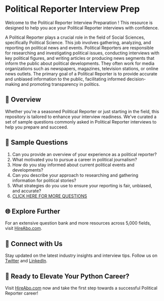 # Political Reporter Interview Prep

Welcome to the Political Reporter Interview Preparation ! This resource is designed to help you ace your Political Reporter interviews with confidence.

A Political Reporter plays a crucial role in the field of Social Sciences, specifically Political Science. This job involves gathering, analyzing, and reporting on political news and events. Political Reporters are responsible for researching and investigating political issues, conducting interviews with key political figures, and writing articles or producing news segments that inform the public about political developments. They often work for media organizations such as newspapers, magazines, television stations, or online news outlets. The primary goal of a Political Reporter is to provide accurate and unbiased information to the public, facilitating informed decision-making and promoting transparency in politics.

## 🚀 Overview

Whether you're a seasoned Political Reporter or just starting in the field, this repository is tailored to enhance your interview readiness. We've curated a set of sample questions commonly asked in Political Reporter interviews to help you prepare and succeed.

## 📝 Sample Questions

1. Can you provide an overview of your experience as a political reporter?
2. What motivated you to pursue a career in political journalism?
3. How do you stay informed about current political events and developments?
4. Can you describe your approach to researching and gathering information for political stories?
5. What strategies do you use to ensure your reporting is fair, unbiased, and accurate?
6. [CLICK HERE FOR MORE QUESTIONS](https://hireabo.com/job/7_3_10/Political%20Reporter)

## 🌐 Explore Further

For an extensive question bank and more resources across 5,000 fields, visit [HireAbo.com](https://www.hireabo.com).

## 📱 Connect with Us

Stay updated on the latest industry insights and interview tips. Follow us on [Twitter](https://twitter.com/hireabo) and [LinkedIn](https://www.linkedin.com/in/hire-abo-3609972a8/).

## 🚀 Ready to Elevate Your Python Career?

Visit [HireAbo.com](https://www.hireabo.com) now and take the first step towards a successful Political Reporter career!